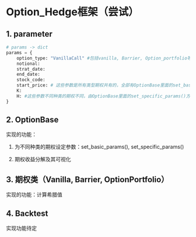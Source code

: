 # Option_Hedge框架（尝试）

## 1. parameter

```python
# params -> dict
params = {
    option_type: "VanillaCall" #包括vanilla, Barrier, Option_portfolio等
    notional: 
    strat_date:
    end_date:
    stock_code:
    start_price: # 这些参数是所有类型期权共有的，全部有OptionBase里面的set_basic_params()设定
    K:
    H: #这些参数不同种类的期权不同，由OptionBase里面的set_specific_params()方法根据期权种类设定
}
```

## 2. OptionBase

实现的功能：

1.  为不同种类的期权设定参数：set_basic_params(), set_specific_params()

2.  期权收益分解及其可视化

## 3. 期权类（Vanilla, Barrier, OptionPortfolio）

实现的功能：计算希腊值

## 4. Backtest

实现功能待定